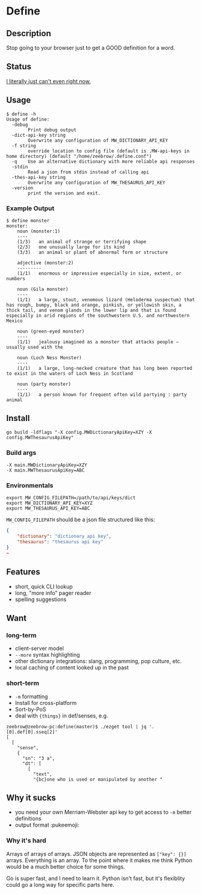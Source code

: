 # Define

## Description

Stop going to your browser just to get a GOOD definition for a word.

## Status

[I literally just can't even right now.](https://mholt.github.io/json-to-go/)

## Usage

```
$ define -h
Usage of define:
  -debug
    	Print debug output
  -dict-api-key string
    	Overwrite any configuration of MW_DICTIONARY_API_KEY
  -f string
    	override location to config file (default is .MW-api-keys in home directory) (default "/home/zeebrow/.define.conf")
  -q	Use an alternative dictionary with more reliable api responses
  -stdin
    	Read a json from stdin instead of calling api
  -thes-api-key string
    	Overwrite any configuration of MW_THESAURUS_API_KEY
  -version
    	print the version and exit.
```

### Example Output

```
$ define monster
monster:
	noun (monster:1)
	----
	(1/3)	an animal of strange or terrifying shape
	(2/3)	one unusually large for its kind
	(3/3)	an animal or plant of abnormal form or structure

	adjective (monster:2)
	---------
	(1/1)	enormous or impressive especially in size, extent, or numbers

	noun (Gila monster)
	----
	(1/1)	a large, stout, venomous lizard (Heloderma suspectum) that has rough, bumpy, black and orange, pinkish, or yellowish skin, a thick tail, and venom glands in the lower lip and that is found especially in arid regions of the southwestern U.S. and northwestern Mexico

	noun (green-eyed monster)
	----
	(1/1)	jealousy imagined as a monster that attacks people —usually used with the

	noun (Loch Ness Monster)
	----
	(1/1)	a large, long-necked creature that has long been reported to exist in the waters of Loch Ness in Scotland

	noun (party monster)
	----
	(1/1)	a person known for frequent often wild partying : party animal

```

## Install

```
go build -ldflags "-X config.MWDictionaryApiKey=XZY -X config.MWThesaurusApiKey"
```

### Build args

```
-X main.MWDictionaryApiKey=XZY
-X main.MWThesaurusApiKey=ABC
```
### Environmentals

```
export MW_CONFIG_FILEPATH=/path/to/api/keys/dict
export MW_DICTIONARY_API_KEY=XYZ
export MW_THESAURUS_API_KEY=ABC
```

`MW_CONFIG_FILEPATH` should be a json file structured like this:
```json
{
    "dictionary": "dictionary api key",
    "thesaurus": "thesaurus api key"
}
~        
```

## Features 

* short, quick CLI lookup
* long, "more info" pager reader
* spelling suggestions

## Want

### long-term

* client-server model
* `--more` syntax highlighting
* other dictionary integrations: slang, programming, pop culture, etc.
* local caching of content looked up in the past

### short-term

* `-m` formatting
* Install for cross-platform
* Sort-by-PoS 
* deal with `{things}` in def/senses, e.g.

```
zeebrow@zeebrow-pc:define(master)$ ./ezget tool | jq '.[0].def[0].sseq[2]'
[
  [
    "sense",
    {
      "sn": "3 a",
      "dt": [
        [
          "text",
          "{bc}one who is used or manipulated by another "
```

## Why it sucks

* you need your own Merriam-Webster api key to get access to `-m` better definitions
* output format :pukeemoji:

### Why it's hard

Arrays of arrays of arrays. JSON objects are represented as `["key": {}]` arrays. Everything is an array. To the point where it makes me think Python would be a much better choice for some things.

Go is super fast, and I need to learn it. Python isn't fast, but it's flexiblity could go a long way for specific parts here.


